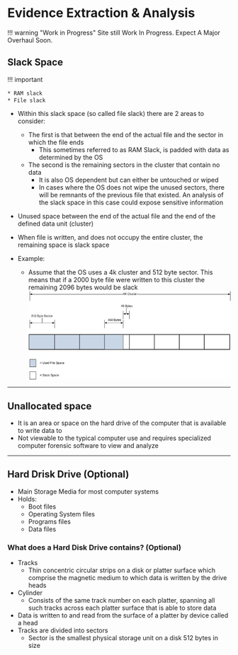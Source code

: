 # Evidence Extraction & Analysis

!!! warning "Work in Progress"
    Site still Work In Progress. Expect A Major Overhaul Soon.

## Slack Space

!!! important

    * RAM slack
    * File slack

- Within this slack space (so called file slack) there are 2 areas to consider:
  - The first is that between the end of the actual file and the sector in which the file ends
    - This sometimes referred to as RAM Slack, is padded with data as determined by the OS
  - The second is the remaining sectors in the cluster that contain no data
    - It is also OS dependent but can either be untouched or wiped
    - In cases where the OS does not wipe the unused sectors, there will be remnants of the previous file that existed. An analysis of the slack space in this case could expose sensitive information

- Unused space between the end of the actual file and the end of the defined data unit (cluster)
- When file is written, and does not occupy the entire cluster, the remaining space is slack space
- Example:
  - Assume that the OS uses a 4k cluster and 512 byte sector. This means that if a 2000 byte file were written to this cluster the remaining 2096 bytes would be slack
![](3-evidence-extraction-n-analysis-images/3-slack-space-example.png)

---

## Unallocated space
- It is an area or space on the hard drive of the computer that is available to write data to
- Not viewable to the typical computer use and requires specialized computer forensic software to view and analyze

---

## Hard Drisk Drive (Optional)
- Main Storage Media for most computer systems
- Holds:
  - Boot files
  - Operating System files
  - Programs files
  - Data files

### What does a Hard Disk Drive contains? (Optional)
- Tracks
  - Thin concentric circular strips on a disk or platter surface which comprise the magnetic medium to which data is written by the drive heads
- Cylinder
  - Consists of the same track number on each platter, spanning all such tracks across each platter surface that is able to store data
- Data is written to and read from the surface of a platter by device called a head
- Tracks are divided into sectors
  - Sector is the smallest physical storage unit on a disk 512 bytes in size
